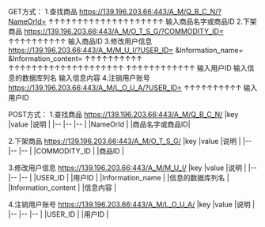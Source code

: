 GET方式：
1.查找商品
https://139.196.203.66:443/A_M/Q_B_C_N/?NameOrId=
                                                                                   ↑↑↑↑↑↑↑↑↑↑↑↑↑↑↑↑↑↑↑↑
                                                                                   输入商品名字或商品ID
2.下架商品
https://139.196.203.66:443/A_M/O_T_S_G/?COMMODITY_ID=
                                                                                            ↑↑↑↑↑↑↑↑↑↑
                                                                                            输入商品ID
3.修改用户信息
https://139.196.203.66:443/A_M/M_U_I/?USER_ID=                  &Information_name=                                 &Information_content=
                                                                            ↑↑↑↑↑↑↑↑↑↑                                   ↑↑↑↑↑↑↑↑↑↑↑↑↑↑↑↑↑↑↑↑                                      ↑↑↑↑↑↑↑↑↑↑↑↑
                                                                            输入用户ID                                   输入信息的数据库列名                                      输入信息内容
4.注销用户账号
https://139.196.203.66:443/A_M/L_O_U_A/?USER_ID=
                                                                               ↑↑↑↑↑↑↑↑↑↑
                                                                               输入用户ID

POST方式：
1.查找商品
https://139.196.203.66:443/A_M/Q_B_C_N/
|key                                |value             |说明                    |
|--	|--	|--	|
|NameOrId                     |                     |商品名字或商品ID|

2.下架商品
https://139.196.203.66:443/A_M/O_T_S_G/
|key                                |value             |说明                    |
|--	|--	|--	|
|COMMODITY_ID           |                     |商品ID                 |

3.修改用户信息
https://139.196.203.66:443/A_M/M_U_I/
|key                                |value             |说明                    |
|--	|--	|--	|
|USER_ID                        |                     |用户ID                 |
|Information_name        |                     |信息的数据库列名 |
|Information_content     |                     |信息内容              |

4.注销用户账号
https://139.196.203.66:443/A_M/L_O_U_A/
|key                                |value             |说明                    |
|--	|--	|--	|
|USER_ID                        |                     |用户ID                 |
